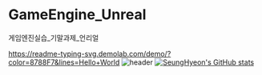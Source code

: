 # GameEngine_Unreal
게임엔진실습_기말과제_언리얼

https://readme-typing-svg.demolab.com/demo/?color=8788F7&lines=Hello+World
![header](https://capsule-render.vercel.app/api?color=gradient&customColorList=0,2,2,5,30)
[![SeungHyeon's GitHub stats](https://github-readme-stats.vercel.app/api?username=shyeon0713)](https://github.com/anuraghazra/github-readme-stats)
